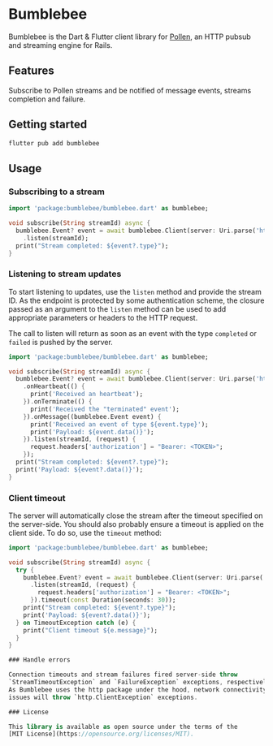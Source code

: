 # Bumblebee

Bumblebee is the Dart & Flutter client library for
[Pollen](https://github.com/EverestHC-mySofie/pollen),
an HTTP pubsub and streaming engine for Rails.

## Features

Subscribe to Pollen streams and be notified of message events,
streams completion and failure.

## Getting started

```bash
flutter pub add bumblebee
```

## Usage

### Subscribing to a stream

```dart
import 'package:bumblebee/bumblebee.dart' as bumblebee;

void subscribe(String streamId) async {
  bumblebee.Event? event = await bumblebee.Client(server: Uri.parse('https://pollen.server.local')).
    .listen(streamId);
  print("Stream completed: ${event?.type}");
}
```

### Listening to stream updates

To start listening to updates, use the `listen` method and provide the stream ID.
As the endpoint is protected by some authentication scheme, the closure passed
as an argument to the `listen` method can be used to add appropriate parameters
or headers to the HTTP request.

The call to listen will return as soon as an event with the type `completed` or
`failed` is pushed by the server.

```dart
import 'package:bumblebee/bumblebee.dart' as bumblebee;

void subscribe(String streamId) async {
  bumblebee.Event? event = await bumblebee.Client(server: Uri.parse('https://pollen.server.local'))
    .onHeartbeat(() {
      print('Received an heartbeat');
    }).onTerminate(() {
      print('Received the "terminated" event');
    }).onMessage((bumblebee.Event event) {
      print('Received an event of type ${event.type}');
      print('Payload: ${event.data()}');
    }).listen(streamId, (request) {
      request.headers['authorization'] = "Bearer: <TOKEN>";
    });
  print("Stream completed: ${event?.type}");
  print('Payload: ${event?.data()}');
}
```

### Client timeout

The server will automatically close the stream after the timeout specified on
the server-side. You should also probably ensure a timeout is applied on the
client side. To do so, use the `timeout` method:

```dart
import 'package:bumblebee/bumblebee.dart' as bumblebee;

void subscribe(String streamId) async {
  try {
    bumblebee.Event? event = await bumblebee.Client(server: Uri.parse('https://pollen.server.local'))
      .listen(streamId, (request) {
        request.headers['authorization'] = "Bearer: <TOKEN>";
      }).timeout(const Duration(seconds: 30));
    print("Stream completed: ${event?.type}");
    print('Payload: ${event?.data()}');
  } on TimeoutException catch (e) {
    print("Client timeout ${e.message}");
  }
}

### Handle errors

Connection timeouts and stream failures fired server-side throw
`StreamTimeoutException` and `FailureException` exceptions, respectively.
As Bumblebee uses the http package under the hood, network connectivity
issues will throw `http.ClientException` exceptions.

### License

This library is available as open source under the terms of the
[MIT License](https://opensource.org/licenses/MIT).
```
